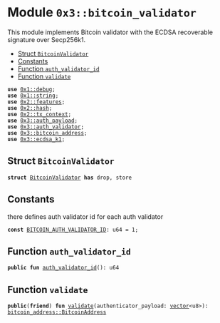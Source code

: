
<a name="0x3_bitcoin_validator"></a>

# Module `0x3::bitcoin_validator`

This module implements Bitcoin validator with the ECDSA recoverable signature over Secp256k1.


-  [Struct `BitcoinValidator`](#0x3_bitcoin_validator_BitcoinValidator)
-  [Constants](#@Constants_0)
-  [Function `auth_validator_id`](#0x3_bitcoin_validator_auth_validator_id)
-  [Function `validate`](#0x3_bitcoin_validator_validate)


<pre><code><b>use</b> <a href="">0x1::debug</a>;
<b>use</b> <a href="">0x1::string</a>;
<b>use</b> <a href="">0x2::features</a>;
<b>use</b> <a href="">0x2::hash</a>;
<b>use</b> <a href="">0x2::tx_context</a>;
<b>use</b> <a href="auth_payload.md#0x3_auth_payload">0x3::auth_payload</a>;
<b>use</b> <a href="auth_validator.md#0x3_auth_validator">0x3::auth_validator</a>;
<b>use</b> <a href="bitcoin_address.md#0x3_bitcoin_address">0x3::bitcoin_address</a>;
<b>use</b> <a href="ecdsa_k1.md#0x3_ecdsa_k1">0x3::ecdsa_k1</a>;
</code></pre>



<a name="0x3_bitcoin_validator_BitcoinValidator"></a>

## Struct `BitcoinValidator`



<pre><code><b>struct</b> <a href="bitcoin_validator.md#0x3_bitcoin_validator_BitcoinValidator">BitcoinValidator</a> <b>has</b> drop, store
</code></pre>



<a name="@Constants_0"></a>

## Constants


<a name="0x3_bitcoin_validator_BITCOIN_AUTH_VALIDATOR_ID"></a>

there defines auth validator id for each auth validator


<pre><code><b>const</b> <a href="bitcoin_validator.md#0x3_bitcoin_validator_BITCOIN_AUTH_VALIDATOR_ID">BITCOIN_AUTH_VALIDATOR_ID</a>: u64 = 1;
</code></pre>



<a name="0x3_bitcoin_validator_auth_validator_id"></a>

## Function `auth_validator_id`



<pre><code><b>public</b> <b>fun</b> <a href="bitcoin_validator.md#0x3_bitcoin_validator_auth_validator_id">auth_validator_id</a>(): u64
</code></pre>



<a name="0x3_bitcoin_validator_validate"></a>

## Function `validate`



<pre><code><b>public</b>(<b>friend</b>) <b>fun</b> <a href="bitcoin_validator.md#0x3_bitcoin_validator_validate">validate</a>(authenticator_payload: <a href="">vector</a>&lt;u8&gt;): <a href="bitcoin_address.md#0x3_bitcoin_address_BitcoinAddress">bitcoin_address::BitcoinAddress</a>
</code></pre>
